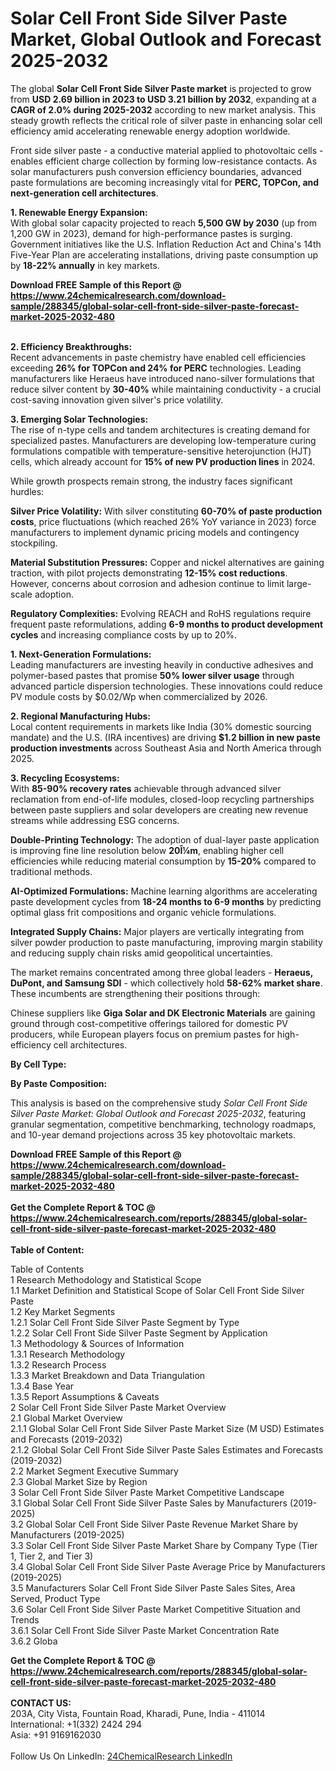 <h1>Solar Cell Front Side Silver Paste Market, Global Outlook and Forecast 2025-2032</h1><p>The global <strong>Solar Cell Front Side Silver Paste market</strong> is projected to grow from <strong>USD 2.69 billion in 2023 to USD 3.21 billion by 2032</strong>, expanding at a <strong>CAGR of 2.0% during 2025-2032</strong> according to new market analysis. This steady growth reflects the critical role of silver paste in enhancing solar cell efficiency amid accelerating renewable energy adoption worldwide.</p><p>Front side silver paste - a conductive material applied to photovoltaic cells - enables efficient charge collection by forming low-resistance contacts. As solar manufacturers push conversion efficiency boundaries, advanced paste formulations are becoming increasingly vital for <strong>PERC, TOPCon, and next-generation cell architectures</strong>.</p><p><strong>1. Renewable Energy Expansion:</strong><br>
With global solar capacity projected to reach <strong>5,500 GW by 2030</strong> (up from 1,200 GW in 2023), demand for high-performance pastes is surging. Government initiatives like the U.S. Inflation Reduction Act and China's 14th Five-Year Plan are accelerating installations, driving paste consumption up by <strong>18-22% annually</strong> in key markets.</p><div><b>Download FREE Sample of this Report @ 
            <a href="https://www.24chemicalresearch.com/download-sample/288345/global-solar-cell-front-side-silver-paste-forecast-market-2025-2032-480">
            https://www.24chemicalresearch.com/download-sample/288345/global-solar-cell-front-side-silver-paste-forecast-market-2025-2032-480</a></b></div><br><p><strong>2. Efficiency Breakthroughs:</strong><br>
Recent advancements in paste chemistry have enabled cell efficiencies exceeding <strong>26% for TOPCon and 24% for PERC</strong> technologies. Leading manufacturers like Heraeus have introduced nano-silver formulations that reduce silver content by <strong>30-40%</strong> while maintaining conductivity - a crucial cost-saving innovation given silver's price volatility.</p><p><strong>3. Emerging Solar Technologies:</strong><br>
The rise of n-type cells and tandem architectures is creating demand for specialized pastes. Manufacturers are developing low-temperature curing formulations compatible with temperature-sensitive heterojunction (HJT) cells, which already account for <strong>15% of new PV production lines</strong> in 2024.</p><p>While growth prospects remain strong, the industry faces significant hurdles:</p><p><strong>Silver Price Volatility:</strong> With silver constituting <strong>60-70% of paste production costs</strong>, price fluctuations (which reached 26% YoY variance in 2023) force manufacturers to implement dynamic pricing models and contingency stockpiling.</p><p><strong>Material Substitution Pressures:</strong> Copper and nickel alternatives are gaining traction, with pilot projects demonstrating <strong>12-15% cost reductions</strong>. However, concerns about corrosion and adhesion continue to limit large-scale adoption.</p><p><strong>Regulatory Complexities:</strong> Evolving REACH and RoHS regulations require frequent paste reformulations, adding <strong>6-9 months to product development cycles</strong> and increasing compliance costs by up to 20%.</p><p><strong>1. Next-Generation Formulations:</strong><br>
Leading manufacturers are investing heavily in conductive adhesives and polymer-based pastes that promise <strong>50% lower silver usage</strong> through advanced particle dispersion technologies. These innovations could reduce PV module costs by $0.02/Wp when commercialized by 2026.</p><p><strong>2. Regional Manufacturing Hubs:</strong><br>
Local content requirements in markets like India (30% domestic sourcing mandate) and the U.S. (IRA incentives) are driving <strong>$1.2 billion in new paste production investments</strong> across Southeast Asia and North America through 2025.</p><p><strong>3. Recycling Ecosystems:</strong><br>
With <strong>85-90% recovery rates</strong> achievable through advanced silver reclamation from end-of-life modules, closed-loop recycling partnerships between paste suppliers and solar developers are creating new revenue streams while addressing ESG concerns.</p><p><strong>Double-Printing Technology:</strong> The adoption of dual-layer paste application is improving fine line resolution below <strong>20Î¼m</strong>, enabling higher cell efficiencies while reducing material consumption by <strong>15-20%</strong> compared to traditional methods.</p><p><strong>AI-Optimized Formulations:</strong> Machine learning algorithms are accelerating paste development cycles from <strong>18-24 months to 6-9 months</strong> by predicting optimal glass frit compositions and organic vehicle formulations.</p><p><strong>Integrated Supply Chains:</strong> Major players are vertically integrating from silver powder production to paste manufacturing, improving margin stability and reducing supply chain risks amid geopolitical uncertainties.</p><p>The market remains concentrated among three global leaders - <strong>Heraeus, DuPont, and Samsung SDI</strong> - which collectively hold <strong>58-62% market share</strong>. These incumbents are strengthening their positions through:</p><p>Chinese suppliers like <strong>Giga Solar and DK Electronic Materials</strong> are gaining ground through cost-competitive offerings tailored for domestic PV producers, while European players focus on premium pastes for high-efficiency cell architectures.</p><p><strong>By Cell Type:</strong></p><p><strong>By Paste Composition:</strong></p><p>This analysis is based on the comprehensive study <em>Solar Cell Front Side Silver Paste Market: Global Outlook and Forecast 2025-2032</em>, featuring granular segmentation, competitive benchmarking, technology roadmaps, and 10-year demand projections across 35 key photovoltaic markets.</p><div><b>Download FREE Sample of this Report @ 
            <a href="https://www.24chemicalresearch.com/download-sample/288345/global-solar-cell-front-side-silver-paste-forecast-market-2025-2032-480">
            https://www.24chemicalresearch.com/download-sample/288345/global-solar-cell-front-side-silver-paste-forecast-market-2025-2032-480</a></b></div><br><div><b>Get the Complete Report & TOC @ 
            <a href="https://www.24chemicalresearch.com/reports/288345/global-solar-cell-front-side-silver-paste-forecast-market-2025-2032-480">
            https://www.24chemicalresearch.com/reports/288345/global-solar-cell-front-side-silver-paste-forecast-market-2025-2032-480</a></b></div><br>
            <b>Table of Content:</b><p>Table of Contents<br />
1 Research Methodology and Statistical Scope<br />
1.1 Market Definition and Statistical Scope of Solar Cell Front Side Silver Paste<br />
1.2 Key Market Segments<br />
1.2.1 Solar Cell Front Side Silver Paste Segment by Type<br />
1.2.2 Solar Cell Front Side Silver Paste Segment by Application<br />
1.3 Methodology & Sources of Information<br />
1.3.1 Research Methodology<br />
1.3.2 Research Process<br />
1.3.3 Market Breakdown and Data Triangulation<br />
1.3.4 Base Year<br />
1.3.5 Report Assumptions & Caveats<br />
2 Solar Cell Front Side Silver Paste Market Overview<br />
2.1 Global Market Overview<br />
2.1.1 Global Solar Cell Front Side Silver Paste Market Size (M USD) Estimates and Forecasts (2019-2032)<br />
2.1.2 Global Solar Cell Front Side Silver Paste Sales Estimates and Forecasts (2019-2032)<br />
2.2 Market Segment Executive Summary<br />
2.3 Global Market Size by Region<br />
3 Solar Cell Front Side Silver Paste Market Competitive Landscape<br />
3.1 Global Solar Cell Front Side Silver Paste Sales by Manufacturers (2019-2025)<br />
3.2 Global Solar Cell Front Side Silver Paste Revenue Market Share by Manufacturers (2019-2025)<br />
3.3 Solar Cell Front Side Silver Paste Market Share by Company Type (Tier 1, Tier 2, and Tier 3)<br />
3.4 Global Solar Cell Front Side Silver Paste Average Price by Manufacturers (2019-2025)<br />
3.5 Manufacturers Solar Cell Front Side Silver Paste Sales Sites, Area Served, Product Type<br />
3.6 Solar Cell Front Side Silver Paste Market Competitive Situation and Trends<br />
3.6.1 Solar Cell Front Side Silver Paste Market Concentration Rate<br />
3.6.2 Globa</p><div><b>Get the Complete Report & TOC @ 
            <a href="https://www.24chemicalresearch.com/reports/288345/global-solar-cell-front-side-silver-paste-forecast-market-2025-2032-480">
            https://www.24chemicalresearch.com/reports/288345/global-solar-cell-front-side-silver-paste-forecast-market-2025-2032-480</a></b></div><br><b>CONTACT US:</b><br>
            203A, City Vista, Fountain Road, Kharadi, Pune, India - 411014<br>
            International: +1(332) 2424 294<br>
            Asia: +91 9169162030 <br><br>
            Follow Us On LinkedIn: <a href="https://www.linkedin.com/company/24chemicalresearch/">24ChemicalResearch LinkedIn</a>